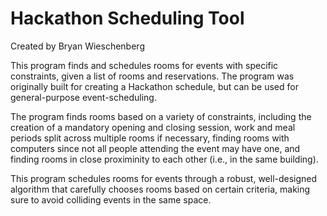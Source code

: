# Hackathon Scheduling Tool
Created by Bryan Wieschenberg

This program finds and schedules rooms for events with specific constraints, given a list of rooms and reservations. The program was originally built for creating a Hackathon schedule, but can be used for general-purpose event-scheduling.

The program finds rooms based on a variety of constraints, including the creation of a mandatory opening and closing session, work and meal periods split across multiple rooms if necessary, finding rooms with computers since not all people attending the event may have one, and finding rooms in close proximinity to each other (i.e., in the same building).

This program schedules rooms for events through a robust, well-designed algorithm that carefully chooses rooms based on certain criteria, making sure to avoid colliding events in the same space.
